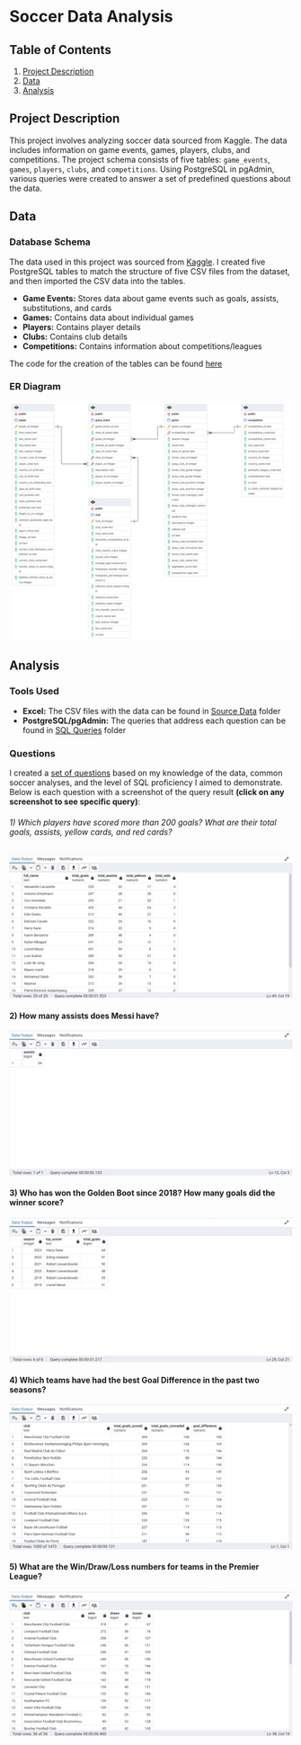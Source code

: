 # Soccer Data Analysis

## Table of Contents
1. [Project Description](#project-description)
2. [Data](#data)
3. [Analysis](#analysis)

## Project Description
This project involves analyzing soccer data sourced from Kaggle. The data includes information on game events, games, players, clubs, and competitions. The project schema consists of five tables: `game_events`, `games`, `players`, `clubs`, and `competitions`. Using PostgreSQL in pgAdmin, various queries were created to answer a set of predefined questions about the data.

## Data
### Database Schema
The data used in this project was sourced from [Kaggle](https://www.kaggle.com/datasets/davidcariboo/player-scores). I created five PostgreSQL tables to match the structure of five CSV files from the dataset, and then imported the CSV data into the tables.

- **Game Events:** Stores data about game events such as goals, assists, substitutions, and cards
- **Games:** Contains data about individual games
- **Players:** Contains player details
- **Clubs:** Contains club details
- **Competitions:** Contains information about competitions/leagues

The code for the creation of the tables can be found [here](https://github.com/taimur-butt/Soccer-Analysis-SQL-Project/blob/main/analysis/setup/Table-Creation.sql)

### ER Diagram
[![ERD](/assets/img/Soccer-Schema.png)](https://github.com/taimur-butt/Soccer-Analysis-SQL-Project/tree/main/analysis/setup/source-data)

## Analysis
### Tools Used
- **Excel:** The CSV files with the data can be found in [Source Data](https://github.com/taimur-butt/Soccer-Analysis-SQL-Project/tree/main/analysis/setup/source-data) folder
- **PostgreSQL/pgAdmin:** The queries that address each question can be found in [SQL Queries](https://github.com/taimur-butt/Soccer-Analysis-SQL-Project/tree/main/analysis/sql-queries) folder

### Questions
I created a [set of questions](https://github.com/taimur-butt/Soccer-Analysis-SQL-Project/blob/main/analysis/setup/Questions.txt) based on my knowledge of the data, common soccer analyses, and the level of SQL proficiency I aimed to demonstrate. Below is each question with a screenshot of the query result **(click on any screenshot to see specific query)**:

###### 1) Which players have scored more than 200 goals? What are their total goals, assists, yellow cards, and red cards?

![Answer1](assets/img/(A1)-Top-Scorers-Stats.png)

#### 2) How many assists does Messi have?

![Answer2](assets/img/(A2)-Messi-Assists.png)

#### 3) Who has won the Golden Boot since 2018? How many goals did the winner score?

![Answer3](assets/img/(A3)-Golden-Boot-Winners.png)

#### 4) Which teams have had the best Goal Difference in the past two seasons?

[![Answer 4](/assets/img/(A4)-Best-Goal-Difference.png)](https://github.com/taimur-butt/Soccer-Analysis-SQL-Project/blob/main/analysis/sql-queries/(A4)-Best-Goal-Difference.sql)

#### 5) What are the Win/Draw/Loss numbers for teams in the Premier League?

[![Answer 5](/assets/img/(A5)-Premier-League-Team-Results.png)](https://github.com/taimur-butt/Soccer-Analysis-SQL-Project/blob/main/analysis/sql-queries/(A5)-Premier-League-Team-Results.sql)

